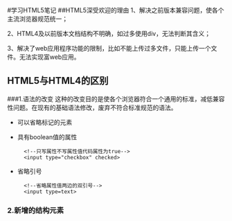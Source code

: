 #学习HTML5笔记
##HTML5深受欢迎的理由
1、解决之前版本兼容问题，使各个主流浏览器规范统一；

2、HTML4及以前版本文档结构不明确，如过多使用div，无法判断其含义；

3、解决了web应用程序功能的限制，比如不能上传过多文件，只能上传一个文件。无法实现富web应用。

## HTML5与HTML4的区别
###1.语法的改变
这种的改变目的是使各个浏览器符合一个通用的标准，减低兼容性问题。在现有的基础语法修改，废弃不符合标准规范的语法。
* 可以省略标记的元素
* 具有boolean值的属性

        <!--只写属性不写属性值代码属性为true-->
        <input type="checkbox" checked>

* 省略引号

        <!--省略属性值两边的双引号-->
        <input type=text>

### 2.新增的结构元素
